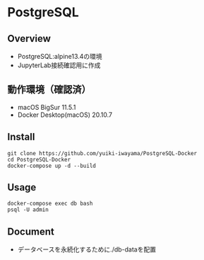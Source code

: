 # PostgreSQL

## Overview
- PostgreSQL:alpine13.4の環境
- JupyterLab接続確認用に作成

## 動作環境（確認済）
- macOS BigSur 11.5.1
- Docker Desktop(macOS) 20.10.7

## Install
```
git clone https://github.com/yuiki-iwayama/PostgreSQL-Docker
cd PostgreSQL-Docker
docker-compose up -d --build
```

## Usage
```
docker-compose exec db bash
psql -U admin
```

## Document
- データベースを永続化するために./db-dataを配置
